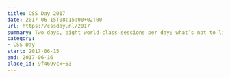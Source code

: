 ```yaml
---
title: CSS Day 2017
date: 2017-06-15T08:15:00+02:00
url: https://cssday.nl/2017
summary: Two days, eight world-class sessions per day; what’s not to like?
category:
- CSS Day
start: 2017-06-15
end: 2017-06-16
place_id: 9f469vcx+53
---
```

